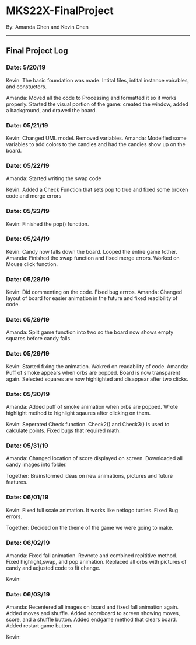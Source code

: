 # MKS22X-FinalProject
By: Amanda Chen and Kevin Chen
***

## Final Project Log

### Date: 5/20/19
Kevin: 
       The basic foundation was made. 
       Intital files, intital instance vairables, and constuctors.

Amanda: 
       Moved all the code to Processing and formatted it so it works properly. 
       Started the visual portion of the game: created the window, added a background, and drawed the board.

### Date: 05/21/19
Kevin:
       Changed UML model.
       Removed variables.
Amanda: 
       Modeified some variables to add colors to the candies and had the candies show up on the board.

### Date: 05/22/19
Amanda: 
       Started writing the swap code

Kevin: 
       Added a Check Function that sets pop to true and fixed some broken code and merge errors
       
### Date: 05/23/19
Kevin: 
       Finished the pop() function.

### Date: 05/24/19
Kevin: 
       Candy now falls down the board.
       Looped the entire game tother.
Amanda: 
       Finished the swap function and fixed merge errors.
       Worked on Mouse click function.

### Date: 05/28/19
Kevin: 
       Did commenting on the code.
       Fixed bug errros.
Amanda: 
       Changed layout of board for easier animation in the future and fixed readibility of code.

### Date: 05/29/19
Amanda: Split game function into two so the board now shows empty squares before candy falls.

### Date: 05/29/19
Kevin:
        Started fixing the animation. 
        Wokred on readability of code.
Amanda: 
        Puff of smoke appears when orbs are popped.
        Board is now transparent again.
        Selected squares are now highlighted and disappear after two clicks.

### Date: 05/30/19
Amanda: 
        Added puff of smoke animation when orbs are popped.
        Wrote highlight method to highlight sqaures after clicking on them.
        
Kevin: 
        Seperated Check function.
        Check2() and Check3() is used to calculate points.
        Fixed bugs that required math.
        
### Date: 05/31/19
Amanda: 
        Changed location of score displayed on screen.
        Downloaded all candy images into folder.
        
Together:
        Brainstormed ideas on new animations, pictures and future features.
        
### Date: 06/01/19
Kevin: 
        Fixed full scale animation. It works like netlogo turtles.
        Fixed Bug errors.
       
Together:
        Decided on the theme of the game we were going to make.

### Date: 06/02/19
Amanda: 
        Fixed fall animation.
        Rewrote and combined repititive method.
        Fixed highlight,swap, and pop animation.
        Replaced all orbs with pictures of candy and adjusted code to fit change.
        
Kevin:

### Date: 06/03/19
Amanda: 
        Recentered all images on board and fixed fall animation again.
        Added moves and shuffle.
        Added scoreboard to screen showing moves, score, and a shuffle button.
        Added endgame method that clears board.
        Added restart game button.
        
Kevin:
